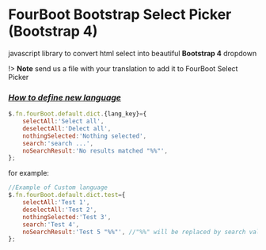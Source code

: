 **FourBoot Bootstrap Select Picker (Bootstrap 4)**
==========

javascript library to convert html select into beautiful **Bootstrap 4** dropdown


!> **Note** send us a file with your translation to add it to FourBoot Select Picker

### <u>*How to define new language*</u>

```js
$.fn.fourBoot.default.dict.{lang_key}={
	selectAll:'Select all',
	deselectAll:'Delect all',
	nothingSelected:'Nothing selected',
	search:'search ...',
	noSearchResult:'No results matched "%%"',
};
```

for example:
```js
//Example of Custom language
$.fn.fourBoot.default.dict.test={
	selectAll:'Test 1',
	deselectAll:'Test 2',
	nothingSelected:'Test 3',
	search:'Test 4',
	noSearchResult:'Test 5 "%%"', //"%%" will be replaced by search value
};
```



